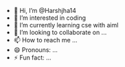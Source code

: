 - 👋 Hi, I’m @Harshjha14
- 👀 I’m interested in coding 
- 🌱 I’m currently learning cse with aiml
- 💞️ I’m looking to collaborate on ...
- 📫 How to reach me ...
- 😄 Pronouns: ...
- ⚡ Fun fact: ...

<!---
Harshjha14/Harshjha14 is a ✨ special ✨ repository because its `README.md` (this file) appears on your GitHub profile.
You can click the Preview link to take a look at your changes.
--->
